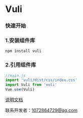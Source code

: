 # Vuli
 
### 快速开始

### 1.安装组件库
```bash
npm install vuli
```

### 2.引用组件库
```js
//main.js
import 'vuli/dist/css/index.css' 
import Vuli from 'vuli'
Vue.use(Vuli)
```

[说明文档](https://lwq0615.github.io/vuli/)

联系开发者：1072864729@qq.com
